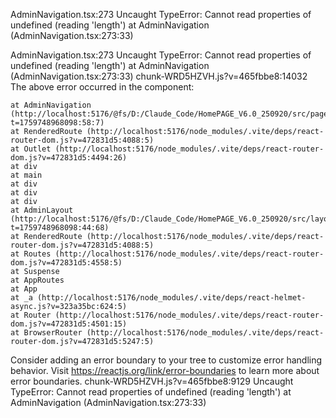 AdminNavigation.tsx:273 Uncaught TypeError: Cannot read properties of undefined (reading 'length')
    at AdminNavigation (AdminNavigation.tsx:273:33)

AdminNavigation.tsx:273 Uncaught TypeError: Cannot read properties of undefined (reading 'length')
    at AdminNavigation (AdminNavigation.tsx:273:33)
chunk-WRD5HZVH.js?v=465fbbe8:14032 The above error occurred in the <AdminNavigation> component:

    at AdminNavigation (http://localhost:5176/@fs/D:/Claude_Code/HomePAGE_V6.0_250920/src/pages/admin/AdminNavigation.tsx?t=1759748968098:58:7)
    at RenderedRoute (http://localhost:5176/node_modules/.vite/deps/react-router-dom.js?v=472831d5:4088:5)
    at Outlet (http://localhost:5176/node_modules/.vite/deps/react-router-dom.js?v=472831d5:4494:26)
    at div
    at main
    at div
    at div
    at div
    at AdminLayout (http://localhost:5176/@fs/D:/Claude_Code/HomePAGE_V6.0_250920/src/layouts/AdminLayout.tsx?t=1759748968098:44:68)
    at RenderedRoute (http://localhost:5176/node_modules/.vite/deps/react-router-dom.js?v=472831d5:4088:5)
    at Routes (http://localhost:5176/node_modules/.vite/deps/react-router-dom.js?v=472831d5:4558:5)
    at Suspense
    at AppRoutes
    at App
    at _a (http://localhost:5176/node_modules/.vite/deps/react-helmet-async.js?v=323a35bc:624:5)
    at Router (http://localhost:5176/node_modules/.vite/deps/react-router-dom.js?v=472831d5:4501:15)
    at BrowserRouter (http://localhost:5176/node_modules/.vite/deps/react-router-dom.js?v=472831d5:5247:5)

Consider adding an error boundary to your tree to customize error handling behavior.
Visit https://reactjs.org/link/error-boundaries to learn more about error boundaries.
chunk-WRD5HZVH.js?v=465fbbe8:9129 Uncaught TypeError: Cannot read properties of undefined (reading 'length')
    at AdminNavigation (AdminNavigation.tsx:273:33)

